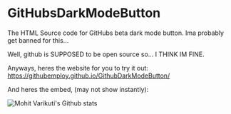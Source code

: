 # GitHubsDarkModeButton
The HTML Source code for GitHubs beta dark mode button. Ima probably get banned for this...

Well, github is SUPPOSED to be open source so... I THINK IM FINE.

Anyways, heres the website for you to try it out: https://githubemploy.github.io/GithubDarkModeButton/

And heres the embed, (may not show instantly):


![Mohit Varikuti's Github stats](https://github-readme-stats.vercel.app/api?username=githubemploy&show_icons=true)
